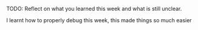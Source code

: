 TODO: Reflect on what you learned this week and what is still unclear.


I learnt how to properly debug this week, this made things so much easier